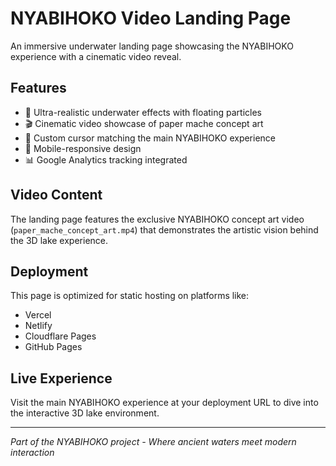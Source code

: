 # NYABIHOKO Video Landing Page

An immersive underwater landing page showcasing the NYABIHOKO experience with a cinematic video reveal.

## Features

- 🌊 Ultra-realistic underwater effects with floating particles
- 🎬 Cinematic video showcase of paper mache concept art
- 🎨 Custom cursor matching the main NYABIHOKO experience
- 📱 Mobile-responsive design
- 📊 Google Analytics tracking integrated

## Video Content

The landing page features the exclusive NYABIHOKO concept art video (`paper_mache_concept_art.mp4`) that demonstrates the artistic vision behind the 3D lake experience.

## Deployment

This page is optimized for static hosting on platforms like:
- Vercel
- Netlify
- Cloudflare Pages
- GitHub Pages

## Live Experience

Visit the main NYABIHOKO experience at your deployment URL to dive into the interactive 3D lake environment.

---

*Part of the NYABIHOKO project - Where ancient waters meet modern interaction*
